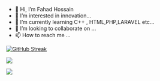 - 👋 Hi, I’m Fahad Hossain
- 👀 I’m interested in innovation...
- 🌱 I’m currently learning C++ , HTML,PHP,LARAVEL etc...
- 💞️ I’m looking to collaborate on ...
- 📫 How to reach me ...


[![GitHub Streak](https://github-readme-streak-stats.herokuapp.com?user=fahadhos&theme=radical)](https://git.io/streak-stats)
<!---
fahadhos/fahadhos is a ✨ special ✨ repository because its `README.md` (this file) appears on your GitHub profile.
You can click the Preview link to take a look at your changes.
--->
![](http://github-profile-summary-cards.vercel.app/api/cards/profile-details?username=fahadhos&theme=vision_friendly_dark)
 
![](http://github-profile-summary-cards.vercel.app/api/cards/repos-per-language?username=fahadhos&theme=vision_friendly_dark)
